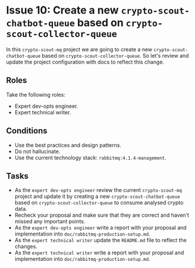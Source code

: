 # Issue 10: Create a new `crypto-scout-chatbot-queue` based on `crypto-scout-collector-queue`

In this `crypto-scout-mq` project we are going to create a new `crypto-scout-chatbot-queue` based on 
`crypto-scout-collector-queue`. So let's review and update the project configuration with docs to reflect this change.

## Roles

Take the following roles:

- Expert dev-opts engineer.
- Expert technical writer.

## Conditions

- Use the best practices and design patterns.
- Do not hallucinate.
- Use the current technology stack: `rabbitmq:4.1.4-management`.

## Tasks

- As the `expert dev-opts engineer` review the current `crypto-scout-mq` project and update it by creating a new
  `crypto-scout-chatbot-queue` based on `crypto-scout-collector-queue` to consume analysed crypto data.
- Recheck your proposal and make sure that they are correct and haven't missed any important points.
- As the `expert dev-opts engineer` write a report with your proposal and implementation into
  `doc/rabbitmq-production-setup.md`.
- As the `expert technical writer` update the `README.md` file to reflect the changes.
- As the `expert technical writer` write a report with your proposal and implementation into
  `doc/rabbitmq-production-setup.md`.